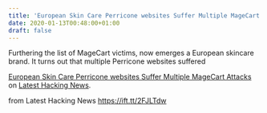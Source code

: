 ```yaml
---
title: 'European Skin Care Perricone websites Suffer Multiple MageCart Attacks'
date: 2020-01-13T00:48:00+01:00
draft: false
---
```


Furthering the list of MageCart victims, now emerges a European skincare brand. It turns out that multiple Perricone websites suffered

[European Skin Care Perricone websites Suffer Multiple MageCart Attacks](https://latesthackingnews.com/2020/01/12/european-skin-care-perricone-websites-suffer-multiple-magecart-attacks/) on [Latest Hacking News](https://latesthackingnews.com).

  
  
from Latest Hacking News https://ift.tt/2FJLTdw